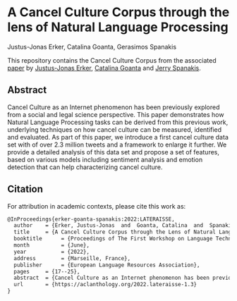 # A Cancel Culture Corpus through the lens of Natural Language Processing

Justus-Jonas Erker, Catalina Goanta, Gerasimos Spanakis

This repository contains the Cancel Culture Corpus from the associated [paper](https://aclanthology.org/2022.lateraisse-1.3) by [Justus-Jonas Erker](https://erker.ai), [Catalina Goanta](https://www.uu.nl/staff/ECGoanta) and [Jerry Spanakis](https://dke.maastrichtuniversity.nl/jerry.spanakis/).

## Abstract
Cancel Culture as an Internet phenomenon has been previously explored from a social and legal science perspective. This paper demonstrates how Natural Language Processing tasks can be derived from this previous work, underlying techniques on how cancel culture can be measured, identified and evaluated. As part of this paper, we introduce a first cancel culture data set with of over 2.3 million tweets and a framework to enlarge it further. We provide a detailed analysis of this data set and propose a set of features, based on various models including sentiment analysis and emotion detection that can help characterizing cancel culture.

## Citation

For attribution in academic contexts, please cite this work as:

```latex
@InProceedings{erker-goanta-spanakis:2022:LATERAISSE,
  author    = {Erker, Justus-Jonas  and  Goanta, Catalina  and  Spanakis, Gerasimos},
  title     = {A Cancel Culture Corpus through the Lens of Natural Language Processing},
  booktitle      = {Proceedings of The First Workshop on Language Technology and Resources for a Fair, Inclusive, and Safe Society within the 13th Language Resources and Evaluation Conference},
  month          = {June},
  year           = {2022},
  address        = {Marseille, France},
  publisher      = {European Language Resources Association},
  pages     = {17--25},
  abstract  = {Cancel Culture as an Internet phenomenon has been previously explored from a social and legal science perspective. This paper demonstrates how Natural Language Processing tasks can be derived from this previous work, underlying techniques on how cancel culture can be measured, identified and evaluated. As part of this paper, we introduce a first cancel culture data set with of over 2.3 million tweets and a framework to enlarge it further. We provide a detailed analysis of this data set and propose a set of features, based on various models including sentiment analysis and emotion detection that can help characterizing cancel culture.},
  url       = {https://aclanthology.org/2022.lateraisse-1.3}
}
```
